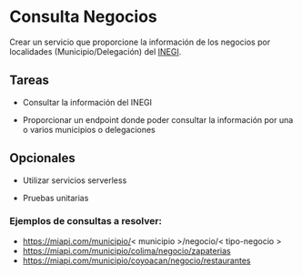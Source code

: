 # Consulta Negocios

Crear un servicio que proporcione la información de los negocios por localidades (Municipio/Delegación) del  [INEGI](https://www.inegi.org.mx/servicios/api_denue.html).

 

## Tareas  

- Consultar la información del INEGI 

- Proporcionar un endpoint donde poder consultar la información por una o varios municipios o delegaciones   
 

## Opcionales

- Utilizar servicios serverless

- Pruebas unitarias 

	 
### Ejemplos de consultas a resolver: 

- https://miapi.com/municipio/< municipio >/negocio/< tipo-negocio > 
- https://miapi.com/municipio/colima/negocio/zapaterias 
- https://miapi.com/municipio/coyoacan/negocio/restaurantes 

